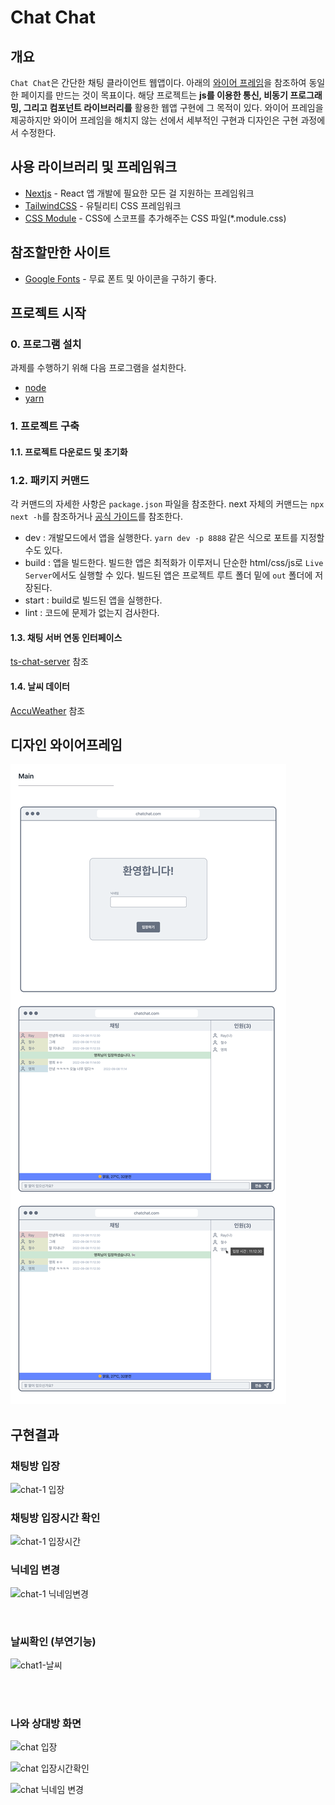 # Chat Chat

## 개요

`Chat Chat`은 간단한 채팅 클라이언트 웹앱이다. 아래의 [와이어 프레임](##디자인-와이어프레임)을 참조하여 동일한 페이지를 만드는 것이 목표이다. 해당 프로젝트는 **js를 이용한 통신, 비동기 프로그래밍, 그리고 컴포넌트 라이브러리를** 활용한 웹앱 구현에 그 목적이 있다. 와이어 프레임을 제공하지만 와이어 프레임을 해치지 않는 선에서 세부적인 구현과 디자인은 구현 과정에서 수정한다.

## 사용 라이브러리 및 프레임워크

- [Nextjs](https://nextjs.org/) - React 앱 개발에 필요한 모든 걸 지원하는 프레임워크
- [TailwindCSS](https://tailwindcss.com/) - 유틸리티 CSS 프레임워크
- [CSS Module](https://github.com/css-modules/css-modules) - CSS에 스코프를 추가해주는 CSS 파일(\*.module.css)

## 참조할만한 사이트

- [Google Fonts](https://fonts.google.com/icons) - 무료 폰트 및 아이콘을 구하기 좋다.

## 프로젝트 시작

### 0. 프로그램 설치

과제를 수행하기 위해 다음 프로그램을 설치한다.

- [node](https://nodejs.org/en/)
- [yarn](https://classic.yarnpkg.com/en/docs/install#windows-stable)

### 1. 프로젝트 구축

#### 1.1. 프로젝트 다운로드 및 초기화

### 1.2. 패키지 커맨드

각 커맨드의 자세한 사항은 `package.json` 파일을 참조한다. next 자체의 커맨드는 `npx next -h`를 참조하거나 [공식 가이드](https://nextjs.org/docs/api-reference/cli)를 참조한다.

- dev : 개발모드에서 앱을 실행한다. `yarn dev -p 8888` 같은 식으로 포트를 지정할 수도 있다.
- build : 앱을 빌드한다. 빌드한 앱은 최적화가 이루저니 단순한 html/css/js로 `Live Server`에서도 실행할 수 있다. 빌드된 앱은 프로젝트 루트 폴더 밑에 `out` 폴더에 저장된다.
- start : build로 빌드된 앱을 실행한다.
- lint : 코드에 문제가 없는지 검사한다.

#### 1.3. 채팅 서버 연동 인터페이스

[ts-chat-server](https://github.com/walrus811/ts-chat-server) 참조

#### 1.4. 날씨 데이터

[AccuWeather](https://developer.accuweather.com/) 참조


## 디자인 와이어프레임

![wire frame](./readme/design.png)


## 구현결과

### 채팅방 입장
![chat-1 입장](https://user-images.githubusercontent.com/102462534/205439085-21ad590f-5352-419e-8720-19df2ed37bd1.gif)
<br/>

### 채팅방 입장시간 확인
![chat-1 입장시간](https://user-images.githubusercontent.com/102462534/205439257-6ee331c1-2c93-49d9-bb20-5a6ca861c408.gif)
<br/>

### 닉네임 변경
![chat-1 닉네임변경](https://user-images.githubusercontent.com/102462534/205439105-3fc83530-16f2-4093-9ec2-405e8bc92cf6.gif)

<br/>

### 날씨확인 (부연기능)
![chat1-날씨](https://user-images.githubusercontent.com/102462534/205439258-8d66ade7-3f77-4b7c-a094-5384ad9fe28e.gif)



<br/>
<br/>

### 나와 상대방 화면
![chat 입장](https://user-images.githubusercontent.com/102462534/205440386-065f7cfa-e848-41f2-adbc-bae0a6ed9f61.gif)
<br/>

![chat 입장시간확인](https://user-images.githubusercontent.com/102462534/205440389-3fd746aa-8de8-44b0-9942-2b98399d3ba8.gif)
<br/>

![chat 닉네임 변경](https://user-images.githubusercontent.com/102462534/205440391-5ad48850-5b73-45d7-848a-22881edbfe3e.gif)



<br/>



